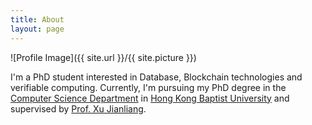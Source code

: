 ```yaml
---
title: About
layout: page
---
```

![Profile Image]({{ site.url }}/{{ site.picture }})

<p>I'm a PhD student interested in Database, Blockchain technologies and verifiable computing. 
Currently, I'm pursuing my PhD degree in the <a href="https://www.comp.hkbu.edu.hk/v1/">Computer Science Department</a>
in <a href="https://www.hkbu.edu.hk/">Hong Kong Baptist University</a> 
and supervised by <a href="https://www.comp.hkbu.edu.hk/~xujl/">Prof. Xu Jianliang</a>.

<!--
<h2>Skills</h2>

<ul class="skill-list">
	<li>HTML - Jade - Haml - Erb</li>
	<li>Responsive (Mobile First)</li>
	<li>CSS (Stylus, Sass, Less)</li>
	<li>Css Frameworks (Bootstrap, Foundation)</li>
	<li>Javascript (Design Patterns, Testes)</li>
	<li>NodeJS</li>
	<li>AngularJS - ReactJS</li>
	<li>Grunt - Gulp - Yeoman</li>
	<li>Git</li>
	<li>PHP</li>
	<li>Python</li>
	<li>MySQL - MongoDB</li>
	<li>Scrum and Kanban</li>
	<li>TDD e Continuous Integration</li>
</ul>

<h2>Projects</h2>

<ul>
	<li><a href="https://github.com/">Lorem Lorem</a></li>
	<li><a href="https://github.com/">Ipsum Dolor</a></li>
	<li><a href="https://github.com/">Dolor Lorem</a></li>
</ul>
-->